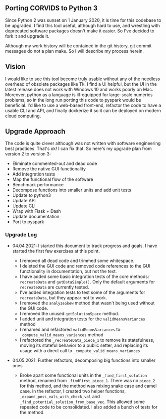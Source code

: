 ## Porting CORVIDS to Python 3

Since Python 2 was sunset on 1 January 2020, it is time for this codebase to be upgraded. I find this tool useful, although hard to use, and wrestling with deprecated software packages doesn't make it easier. So I've decided to fork it and upgrade it.

Although my work history will be contained in the git history, git commit messages do not a plan make. So I will describe my process herein.

## Vision

I would like to see this tool become truly usable without any of the needless overhead of obsolete packages like Tk. I find a UI helpful, but the UI in the latest release does not work with Windows 10 and works poorly on Mac. Moreover, python as a language is ill-equipped for large-scale numerics problems, so in the long run porting this code to pyspark would be beneficial. I'd like to use a web-based front-end, refactor the code to have a usable CLI and API, and finally dockerize it so it can be deployed on modern cloud computing.

## Upgrade Approach

The code is quite clever although was not written with software engineering best practices. That's ok! I can fix that. So here's my upgrade plan from version 2 to version 3:

- Eliminate commented-out and dead code
- Remove the native GUI functionality
- Add integration tests
- Map the functional flow of the software
- Benchmark performance
- Decompose functions into smaller units and add unit tests
- Update to python3
- Update API
- Update CLI
- Wrap with Flask + Dash
- Update documentation
- Port to pyspark

### Upgrade Log

- 04.04.2021: I started this document to track progress and goals. I have started the first few exercises at this point.
  - I removed all dead code and trimmed some whitespace.
  - I deleted the GUI code and removed code references to the GUI functionality in documentation, but not the text.
  - I have added some basic integration tests of the core methods: `recreateData` and `getDataSimple()`. Only the default arguments for `recreateData` are currently tested.
  - I've added integration tests to test some of the arguments for `recreateData`, but they appear not to work.
  - I removed the `analyzeSkew` method that wasn't being used without the GUI code.
  - I removed the unused `getSolutionSpace` method.
  - I added unit and integration tests for the `validMeansVariances` method
  - I renamed and refactored `validMeansVariances` to `_compute_valid_means_variances` method
  - I refactored the `_recreateData_piece_1` to remove its statefulness, moving its stateful behavior to a public setter, and replacing its usage with a direct call to `_compute_valid_means_variances`

- 04.05.2021: Further refactors, decomposing big functions into smaller ones
  - Broke apart some functional units in the `_find_first_solution` method, renamed from `_findFirst_piece_1`. There was no `piece_2` for this method, and the method was mixing snake case and camel case. In the refactor, I created two helper functions, `_expand_poss_vals_with_check_val` and `_find_potential_solution_from_base_vec`. This allowed some repeated code to be consolidated. I also added a bunch of tests for the method.